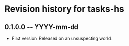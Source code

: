 # Revision history for tasks-hs

## 0.1.0.0 -- YYYY-mm-dd

* First version. Released on an unsuspecting world.
